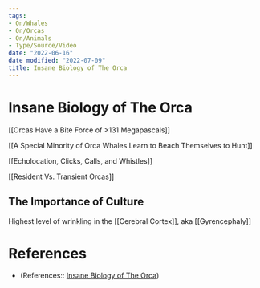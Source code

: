 ```yaml
---
tags:
- On/Whales
- On/Orcas
- On/Animals
- Type/Source/Video 
date: "2022-06-16"
date modified: "2022-07-09"
title: Insane Biology of The Orca
---
```


# Insane Biology of The Orca
[[Orcas Have a Bite Force of >131 Megapascals]]

[[A Special Minority of Orca Whales Learn to Beach Themselves to Hunt]]

[[Echolocation, Clicks, Calls, and Whistles]]

[[Resident Vs. Transient Orcas]]

## The Importance of Culture
Highest level of wrinkling in the [[Cerebral Cortex]], aka [[Gyrencephaly]]

# References
- (References:: [Insane Biology of The Orca](https://www.youtube.com/watch?v=GimCcrwYxdE))
